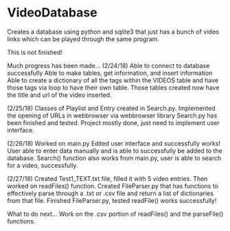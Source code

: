 # VideoDatabase
Creates a database using python and sqlite3 that just has a bunch of video links which can be played through the same program. 

This is not finished! 

Much progress has been made... 
(2/24/18)
Able to connect to database successfully
Able to make tables, get information, and insert information
Able to create a dictionary of all the tags within the VIDEOS table and have those tags via loop to have their own table. 
Those tables created now have the title and url of the video inserted. 

(2/25/18) 
Classes of Playlist and Entry created in Search.py. 
Implemented the opening of URLs in webbrowser via webbrowser library 
Search.py has been finished and tested. 
Project mostly done, just need to implement user interface. 

(2/26/18)
Worked on main.py
Edited user interface and successfully works! 
User able to enter data manually and is able to successfully be added to the database. 
Search() function also works from main.py, user is able to search for a video, successfully. 

(2/27/18)
Created Test1_TEXT.txt file, filled it with 5 video entries. Then worked on readFiles() function. 
Created FileParser.py that has functions to effectively parse through a .txt or .csv file and return a list of dictionaries from that file. 
Finished FileParser.py, tested readFile() works successfully! 

What to do next...
Work on the .csv portion of readFiles() and the parseFile() functions. 
